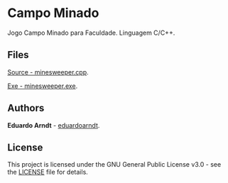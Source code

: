 # Campo Minado

Jogo Campo Minado para Faculdade. Linguagem C/C++.

## Files

[Source - minesweeper.cpp](minesweeper.cpp).

[Exe - minesweeper.exe](minesweeper.exe).

## Authors

**Eduardo Arndt** - [eduardoarndt](https://github.com/eduardoarndt).

## License

This project is licensed under the GNU General Public License v3.0 - see the [LICENSE](LICENSE) file for details.

